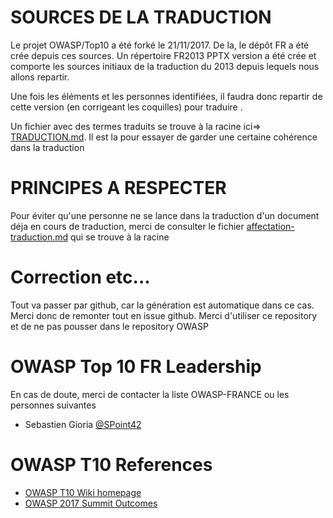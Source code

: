 # SOURCES DE LA TRADUCTION 
Le projet OWASP/Top10 a été forké le 21/11/2017. De la, le dépôt FR a été crée depuis ces sources.
Un répertoire FR2013 PPTX version a été crée et comporte les sources initiaux de la traduction du 2013 depuis lequels nous allons repartir.

Une fois les éléments et les personnes identifiées, il faudra donc repartir de cette version (en corrigeant les coquilles) pour traduire .

Un fichier avec des termes traduits se trouve à la racine ici=> [TRADUCTION.md](https://github.com/SPoint42/Top10/blob/FR-2017-translation/TRADUCTION.md). Il est la pour essayer de garder une certaine cohérence dans la traduction


# PRINCIPES A RESPECTER
Pour éviter qu'une personne ne se lance dans la traduction d'un document déja en cours de traduction, merci de consulter le fichier [affectation-traduction.md](https://github.com/SPoint42/Top10/blob/FR-2017-translation/affectation-traduction.md) qui se trouve à la racine 

# Correction etc...
Tout va passer par github, car la génération est automatique dans ce cas. Merci donc de remonter tout en issue github.
Merci d'utiliser ce repository et de ne pas pousser dans le repository OWASP 


# OWASP Top 10 FR Leadership

En cas de doute, merci de contacter la liste OWASP-FRANCE ou les personnes suivantes
* Sebastien Gioria [@SPoint42](https://github.com/Spoint42)

# OWASP T10 References
- [OWASP T10 Wiki homepage](https://owasp.org/www-project-top-ten/)
- [OWASP 2017 Summit Outcomes](https://owaspsummit.org/Outcomes/Owasp-Top-10-2017/Owasp-Top-10-2017.html)
